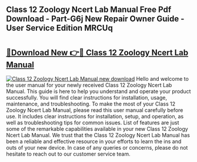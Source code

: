 ## Class 12 Zoology Ncert Lab Manual Free Pdf Download - Part-G6j New Repair Owner Guide - User Service Edition MRCUq

# <h2><a href="http://bc73287.oget.top/?id=Class+12+Zoology+Ncert+Lab+Manual">🔗Download New 👉🔴 Class 12 Zoology Ncert Lab Manual</a></h2>

[![Class 12 Zoology Ncert Lab Manual new download](https://i.imgur.com/5g1atiW.png)](http://bc73287.oget.top/?id=Class+12+Zoology+Ncert+Lab+Manual)
Hello and welcome to the user manual for your newly received Class 12 Zoology Ncert Lab Manual. This guide is here to help you understand and operate your product successfully. You will find clear instructions for installation, usage, maintenance, and troubleshooting. To make the most of your Class 12 Zoology Ncert Lab Manual, please read this user manual carefully before use. It includes clear instructions for installation, setup, and operation, as well as troubleshooting tips for common issues. List of features are just some of the remarkable capabilities available in your new Class 12 Zoology Ncert Lab Manual. We trust that the Class 12 Zoology Ncert Lab Manual has been a reliable and effective resource in your efforts to learn the ins and outs of your new device. In case of any queries or concerns, please do not hesitate to reach out to our customer service team.
